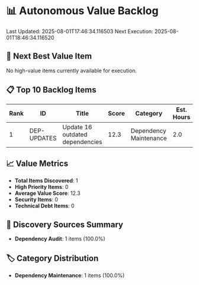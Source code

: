 # 📊 Autonomous Value Backlog

Last Updated: 2025-08-01T17:46:34.116503
Next Execution: 2025-08-01T18:46:34.116520

## 🎯 Next Best Value Item
No high-value items currently available for execution.

## 📋 Top 10 Backlog Items

| Rank | ID | Title | Score | Category | Est. Hours |
|------|-----|--------|---------|----------|------------|
| 1 | DEP-UPDATES | Update 16 outdated dependencies | 12.3 | Dependency Maintenance | 2.0 |

## 📈 Value Metrics
- **Total Items Discovered**: 1
- **High Priority Items**: 0
- **Average Value Score**: 12.3
- **Security Items**: 0
- **Technical Debt Items**: 0

## 🔄 Discovery Sources Summary
- **Dependency Audit**: 1 items (100.0%)

## 🏷️ Category Distribution
- **Dependency Maintenance**: 1 items (100.0%)
